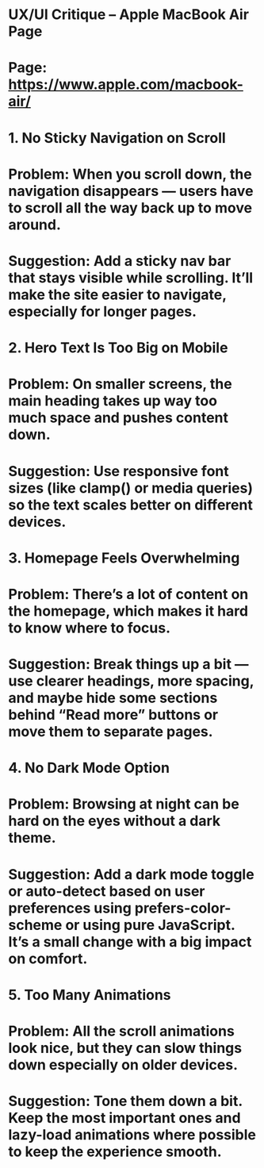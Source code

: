 # UX/UI Critique – Apple MacBook Air Page
# Page: https://www.apple.com/macbook-air/

# 1. No Sticky Navigation on Scroll
# Problem: When you scroll down, the navigation disappears — users have to scroll all the way back up to move around.
# Suggestion: Add a sticky nav bar that stays visible while scrolling. It’ll make the site easier to navigate, especially for longer pages.

# 2. Hero Text Is Too Big on Mobile
# Problem: On smaller screens, the main heading takes up way too much space and pushes content down.
# Suggestion: Use responsive font sizes (like clamp() or media queries) so the text scales better on different devices.

# 3. Homepage Feels Overwhelming
# Problem: There’s a lot of content on the homepage, which makes it hard to know where to focus.
# Suggestion: Break things up a bit — use clearer headings, more spacing, and maybe hide some sections behind “Read more” buttons or move them to separate pages.

# 4. No Dark Mode Option
# Problem: Browsing at night can be hard on the eyes without a dark theme.
# Suggestion: Add a dark mode toggle or auto-detect based on user preferences using prefers-color-scheme or using pure JavaScript.  It’s a small change with a big impact on comfort.

# 5. Too Many Animations
# Problem: All the scroll animations look nice, but they can slow things down especially on older devices.
# Suggestion: Tone them down a bit. Keep the most important ones and lazy-load animations where possible to keep the experience smooth.